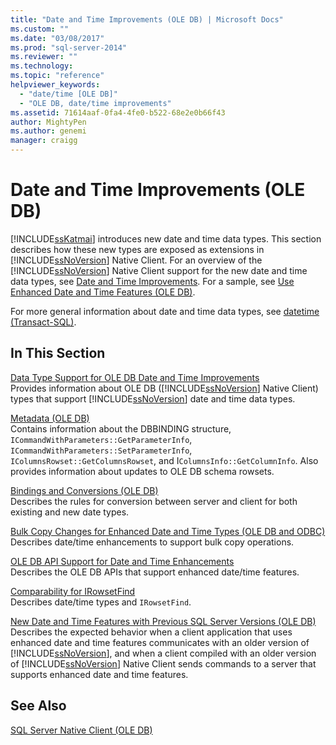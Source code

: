 ```yaml
---
title: "Date and Time Improvements (OLE DB) | Microsoft Docs"
ms.custom: ""
ms.date: "03/08/2017"
ms.prod: "sql-server-2014"
ms.reviewer: ""
ms.technology: 
ms.topic: "reference"
helpviewer_keywords: 
  - "date/time [OLE DB]"
  - "OLE DB, date/time improvements"
ms.assetid: 71614aaf-0fa4-4fe0-b522-68e2e0b66f43
author: MightyPen
ms.author: genemi
manager: craigg
---
```

# Date and Time Improvements (OLE DB)
  [!INCLUDE[ssKatmai](../../includes/sskatmai-md.md)] introduces new date and time data types. This section describes how these new types are exposed as extensions in [!INCLUDE[ssNoVersion](../../includes/ssnoversion-md.md)] Native Client. For an overview of the [!INCLUDE[ssNoVersion](../../includes/ssnoversion-md.md)] Native Client support for the new date and time data types, see [Date and Time Improvements](../native-client/features/date-and-time-improvements.md). For a sample, see [Use Enhanced Date and Time Features &#40;OLE DB&#41;](../native-client-ole-db-how-to/use-enhanced-date-and-time-features-ole-db.md).  
  
 For more general information about date and time data types, see [datetime &#40;Transact-SQL&#41;](/sql/t-sql/data-types/datetime-transact-sql).  
  
## In This Section  
 [Data Type Support for OLE DB Date and Time Improvements](../../relational-databases/native-client-ole-db-date-time/data-type-support-for-ole-db-date-and-time-improvements.md)  
 Provides information about OLE DB ([!INCLUDE[ssNoVersion](../../includes/ssnoversion-md.md)] Native Client) types that support [!INCLUDE[ssNoVersion](../../includes/ssnoversion-md.md)] date and time data types.  
  
 [Metadata &#40;OLE DB&#41;](../../database-engine/dev-guide/metadata-ole-db.md)  
 Contains information about the DBBINDING structure, `ICommandWithParameters::GetParameterInfo`, `ICommandWithParameters::SetParameterInfo`, `IColumnsRowset::GetColumnsRowset`, and I`ColumnsInfo::GetColumnInfo`. Also provides information about updates to OLE DB schema rowsets.  
  
 [Bindings and Conversions &#40;OLE DB&#41;](../../relational-databases/native-client-ole-db-date-time/conversions-ole-db.md)  
 Describes the rules for conversion between server and client for both existing and new date types.  
  
 [Bulk Copy Changes for Enhanced Date and Time Types &#40;OLE DB and ODBC&#41;](../../relational-databases/native-client-odbc-date-time/bulk-copy-changes-for-enhanced-date-and-time-types-ole-db-and-odbc.md)  
 Describes date/time enhancements to support bulk copy operations.  
  
 [OLE DB API Support for Date and Time Enhancements](ole-db-api-support-for-date-and-time-enhancements.md)  
 Describes the OLE DB APIs that support enhanced date/time features.  
  
 [Comparability for IRowsetFind](../../relational-databases/native-client-ole-db-date-time/comparability-for-irowsetfind.md)  
 Describes date/time types and `IRowsetFind`.  
  
 [New Date and Time Features with Previous SQL Server Versions &#40;OLE DB&#41;](new-date-and-time-features-with-previous-sql-server-versions-ole-db.md)  
 Describes the expected behavior when a client application that uses enhanced date and time features communicates with an older version of [!INCLUDE[ssNoVersion](../../includes/ssnoversion-md.md)], and when a client compiled with an older version of [!INCLUDE[ssNoVersion](../../includes/ssnoversion-md.md)] Native Client sends commands to a server that supports enhanced date and time features.  
  
## See Also  
 [SQL Server Native Client &#40;OLE DB&#41;](../../relational-databases/native-client/ole-db/sql-server-native-client-ole-db.md)  
  
  
